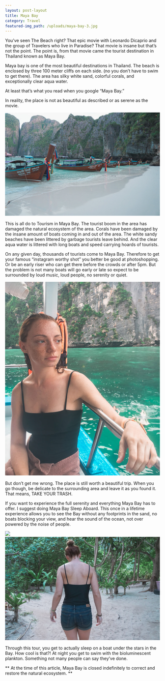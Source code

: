 ```yaml
---
layout: post-layout
title: Maya Bay
category: Travel
featured-img_path: /uploads/maya-bay-3.jpg
---
```


You’ve seen The Beach right? That epic movie with Leonardo Dicaprio and the group of Travelers who live in Paradise? That movie is insane but that’s not the point. The point is, from that movie came the tourist destination in Thailand known as Maya Bay.&nbsp;

Maya bay is one of the most beautiful destinations in Thailand. The beach is enclosed by three 100 meter cliffs on each side. (no you don’t have to swim to get there). The area has silky white sand, colorful corals, and exceptionally clear aqua water.

At least that’s what you read when you google “Maya Bay.”

In reality, the place is not as beautiful as described or as serene as the movie.

![](/uploads/maya-bay-5.jpg)

This is all do to Tourism in Maya Bay. The tourist boom in the area has damaged the natural ecosystem of the area. Corals have been damaged by the insane amount of boats coming in and out of the area. The white sandy beaches have been littered by garbage tourists leave behind. And the clear aqua water is littered with long boats and speed carrying hoards of tourists.&nbsp;

On any given day, thousands of tourists come to Maya Bay. Therefore to get your famous “instagram worthy shot” you better be good at photoshopping. Or be an early riser who can get there before the crowds or after 5pm. But the problem is not many boats will go early or late so expect to be surrounded by loud music, loud people, no serenity or quiet.

![](/uploads/maya-bay-2.jpg)

But don’t get me wrong. The place is still worth a beautiful trip. When you go though, be delicate to the surrounding area and leave it as you found it. That means, TAKE YOUR TRASH.&nbsp;

If you want to experience the full serenity and everything Maya Bay has to offer. I suggest doing Maya Bay Sleep Aboard. This once in a lifetime experience allows you to see the Bay without any footprints in the sand, no boats blocking your view, and hear the sound of the ocean, not over powered by the noise of people.&nbsp;

![](/uploads/thailand-2017-2018-2088.jpg)![](/uploads/maya-bay-8.jpg)

Through this tour, you get to actually sleep on a boat under the stars in the Bay. How cool is that?\! At night you get to swim with the bioluminescent plankton. Something not many people can say they’ve done.&nbsp;

\*\* At the time of this article, Maya Bay is closed indefinitely to correct and restore the natural ecosystem. \*\*&nbsp;
